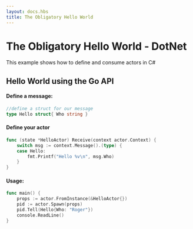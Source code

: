 ```yaml
---
layout: docs.hbs
title: The Obligatory Hello World
---
```

#  The Obligatory Hello World - DotNet
This example shows how to define and consume actors in C#

## Hello World using the Go API
#### Define a message:
```go
//define a struct for our message
type Hello struct{ Who string }
```

#### Define your actor
```go
func (state *HelloActor) Receive(context actor.Context) {
    switch msg := context.Message().(type) {
    case Hello:
        fmt.Printf("Hello %v\n", msg.Who)
    }
}
```

#### Usage:
```go
func main() {
    props := actor.FromInstance(&HelloActor{})
    pid := actor.Spawn(props)
    pid.Tell(Hello{Who: "Roger"})
    console.ReadLine()
}
```
